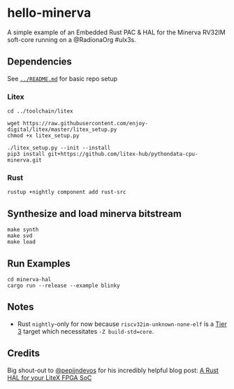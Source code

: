 # hello-minerva

A simple example of an Embedded Rust PAC & HAL for the Minerva RV32IM soft-core running on a @RadionaOrg #ulx3s.

## Dependencies

See [`../README.md`](../README.md) for basic repo setup


### Litex

    cd ../toolchain/litex

    wget https://raw.githubusercontent.com/enjoy-digital/litex/master/litex_setup.py
    chmod +x litex_setup.py

    ./litex_setup.py --init --install
    pip3 install git+https://github.com/litex-hub/pythondata-cpu-minerva.git


### Rust

    rustup +nightly component add rust-src


## Synthesize and load minerva bitstream

    make synth
    make svd
    make load


## Run Examples

    cd minerva-hal
    cargo run --release --example blinky


## Notes

* Rust `nightly`-only for now because `riscv32im-unknown-none-elf` is
  a [Tier
  3](https://doc.rust-lang.org/nightly/rustc/platform-support.html#tier-3)
  target which necessitates `-Z build-std=core`.


## Credits

Big shout-out to [@pepijndevos](https://github.com/pepijndevos) for his incredibly helpful blog post: [A Rust HAL for your LiteX FPGA SoC](https://pepijndevos.nl/2020/08/04/a-rust-hal-for-your-litex-fpga-soc.html)
